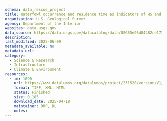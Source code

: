 ```yaml
---
schema: data_rescue_project 
title: Waterfowl occurrence and residence time as indicators of H5 and H7 avian inﬂuenza in North American Poultry
organization: U.S. Geological Survey
agency: Department of the Interior
websites: data.usgs.gov
data_source: https://data.usgs.gov/datacatalog/data/USGS5e95d84482ce172707f252ef
description: 
last_modified: 2025-06-09
metadata_available: No
metadata_url: 
category:
  - Science & Research 
  - Infrastructure 
  - Climate & Environment 
resources:
  - id: 1090
    url: https://www.datalumos.org/datalumos/project/231520/version/V1/view
    format: TIFF, XML, HTML
    status: Finished
    size: 0.185
    download_date: 2025-04-18
    maintainer: DRP, DL
    notes: 
---
```


